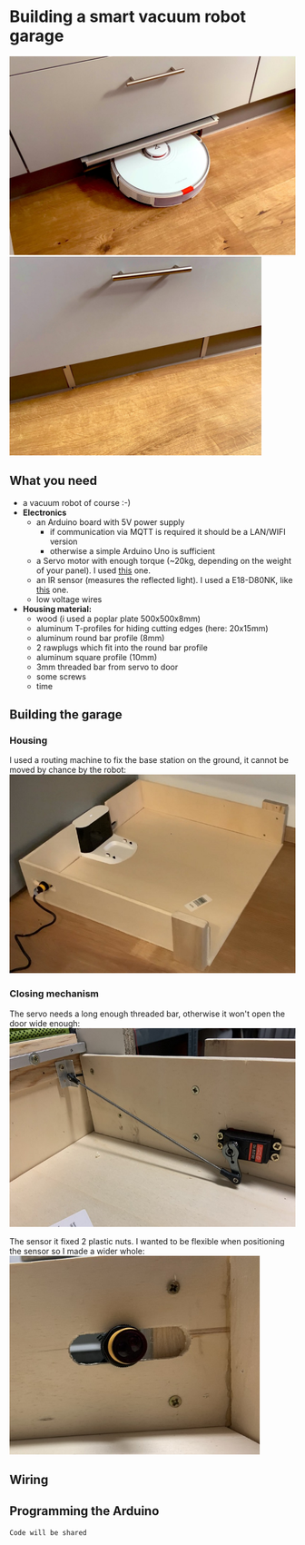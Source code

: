 # Building a smart vacuum robot garage 
<img src="/images/entering_robot.jpg" height=350> <img src="/images/parked_robot.jpg" height=350>

## What you need
- a vacuum robot of course :-)
- **Electronics**
  - an Arduino board with 5V power supply 
    - if communication via MQTT is required it should be a LAN/WIFI version
    - otherwise a simple Arduino Uno is sufficient
  - a Servo motor with enough torque (~20kg, depending on the weight of your panel). I used <a href="https://www.amazon.de/dp/B07KSCFNDK" target="_blank">this</a> one.
  - an IR sensor (measures the reflected light). I used a E18-D80NK, like <a href="https://www.amazon.de/dp/B07DKGGHCD" target="_blank">this</a> one.
  - low voltage wires
- **Housing material:**
  - wood (i used a poplar plate 500x500x8mm)
  - aluminum T-profiles for hiding cutting edges (here: 20x15mm)
  - aluminum round bar profile (8mm)
  - 2 rawplugs which fit into the round bar profile
  - aluminum square profile (10mm)
  - 3mm threaded bar from servo to door
  - some screws
  - time
## Building the garage
### Housing
I used a routing machine to fix the base station on the ground, it cannot be moved by chance by the robot:
<img src="/images/plate.jpg" height=350>

### Closing mechanism 
The servo needs a long enough threaded bar, otherwise it won't open the door wide enough:
<img src="/images/servo.jpg" height=350> 

The sensor it fixed 2 plastic nuts. I wanted to be flexible when positioning the sensor so I made a wider whole:
<img src="/images/sensor.jpg" height=350>

## Wiring

## Programming the Arduino
```cpp
Code will be shared
```
